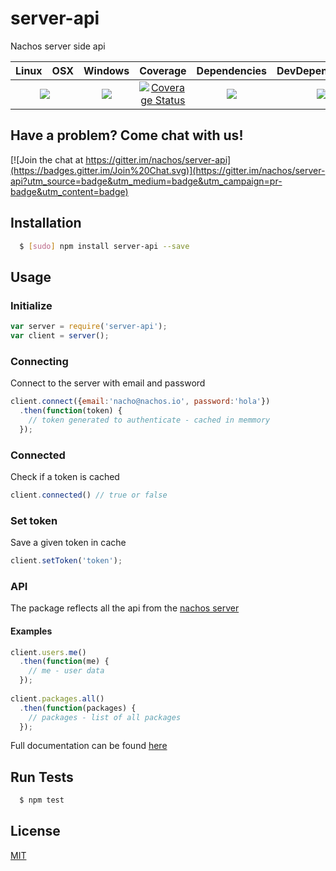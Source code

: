 # server-api

Nachos server side api

<table>
  <thead>
    <tr>
      <th>Linux</th>
      <th>OSX</th>
      <th>Windows</th>
      <th>Coverage</th>
      <th>Dependencies</th>
      <th>DevDependencies</th>
    </tr>
  </thead>
  <tbody>
    <tr>
      <td colspan="2" align="center">
        <a href="https://travis-ci.org/nachos/server-api"><img src="https://img.shields.io/travis/nachos/server-api.svg?style=flat-square"></a>
      </td>
      <td align="center">
        <a href="https://ci.appveyor.com/project/nachos/server-api"><img src="https://img.shields.io/appveyor/ci/nachos/server-api.svg?style=flat-square"></a>
      </td>
      <td align="center">
<a href='https://coveralls.io/r/nachos/server-api'><img src='https://img.shields.io/coveralls/nachos/server-api.svg?style=flat-square' alt='Coverage Status' /></a>
      </td>
      <td align="center">
        <a href="https://david-dm.org/nachos/server-api"><img src="https://img.shields.io/david/nachos/server-api.svg?style=flat-square"></a>
      </td>
      <td align="center">
        <a href="https://david-dm.org/nachos/server-api#info=devDependencies"><img src="https://img.shields.io/david/dev/nachos/server-api.svg?style=flat-square"/></a>
      </td>
    </tr>
  </tbody>
</table>

## Have a problem? Come chat with us!
[![Join the chat at https://gitter.im/nachos/server-api](https://badges.gitter.im/Join%20Chat.svg)](https://gitter.im/nachos/server-api?utm_source=badge&utm_medium=badge&utm_campaign=pr-badge&utm_content=badge)

## Installation
``` bash
  $ [sudo] npm install server-api --save
```

## Usage
### Initialize
``` js
var server = require('server-api');
var client = server();
```

### Connecting
Connect to the server with email and password
``` js
client.connect({email:'nacho@nachos.io', password:'hola'})
  .then(function(token) {
    // token generated to authenticate - cached in memmory
  });
```

### Connected
Check if a token is cached
``` js
client.connected() // true or false
```

### Set token
Save a given token in cache
``` js
client.setToken('token');
```

### API
The package reflects all the api from the [nachos server](https://github.com/nachos/server)
#### Examples
``` js
client.users.me()
  .then(function(me) {
    // me - user data
  });
  
client.packages.all()
  .then(function(packages) {
    // packages - list of all packages
  });
```

Full documentation can be found [here](https://github.com/nachos/server/tree/master/server/api)

## Run Tests
``` bash
  $ npm test
```

## License

[MIT](LICENSE)
